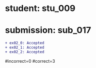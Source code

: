 # student: stu_009
# submission: sub_017

```diff
+ ex02_0: Accepted
+ ex02_1: Accepted
+ ex02_2: Accepted
```
#incorrect=0
#correct=3
